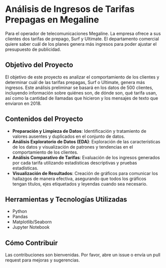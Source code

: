 # Análisis de Ingresos de Tarifas Prepagas en Megaline

Para el operador de telecomunicaciones Megaline. La empresa ofrece a sus clientes dos tarifas de prepago, Surf y Ultimate. El departamento comercial quiere saber cuál de los planes genera más ingresos para poder ajustar el presupuesto de publicidad.

## Objetivo del Proyecto
El objetivo de este proyecto es analizar el comportamiento de los clientes y determinar cuál de las tarifas prepagas, Surf o Ultimate, genera más ingresos. Este análisis preliminar se basará en los datos de 500 clientes, incluyendo información sobre quiénes son, de dónde son, qué tarifa usan, así como la cantidad de llamadas que hicieron y los mensajes de texto que enviaron en 2018. 

## Contenidos del Proyecto
- **Preparación y Limpieza de Datos**: Identificación y tratamiento de valores ausentes y duplicados en el conjunto de datos.
- **Análisis Exploratorio de Datos (EDA)**: Exploración de las características de los datos y visualización de patrones y tendencias en el comportamiento de los clientes.
- **Análisis Comparativo de Tarifas**: Evaluación de los ingresos generados por cada tarifa utilizando estadísticas descriptivas y pruebas estadísticas.
- **Visualización de Resultados**: Creación de gráficos para comunicar los hallazgos de manera efectiva, asegurando que todos los gráficos tengan títulos, ejes etiquetados y leyendas cuando sea necesario.

## Herramientas y Tecnologías Utilizadas
- Python
- Pandas
- Matplotlib/Seaborn
- Jupyter Notebook

## Cómo Contribuir
Las contribuciones son bienvenidas. Por favor, abre un issue o envía un pull request para mejoras y sugerencias.

